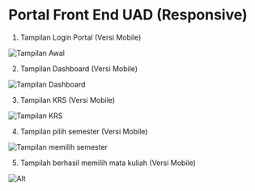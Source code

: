 # Portal Front End UAD (Responsive)
1. Tampilan Login Portal (Versi Mobile)

![Tampilan Awal](https://i.ibb.co/2Zq88rn/1-guys.gif)

2. Tampilan Dashboard (Versi Mobile)

![Tampilan Dashboard](https://i.ibb.co/Z1vKyr5/2-guys.gif)

3. Tampilan KRS (Versi Mobile)

![Tampilan KRS](https://i.ibb.co/74cPqgM/3-guys.gif)

4. Tampilan pilih semester (Versi Mobile)

![Tampilan memilih semester](https://i.ibb.co/RyYqSWh/4-guys.gif)

5. Tampilah berhasil memilih mata kuliah (Versi Mobile)

![Alt](https://i.ibb.co/jkXybT7/5-guys.gif)
